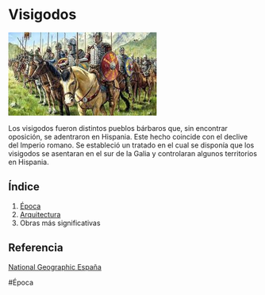 # Visigodos 
![visigodos](img/visigodos.jpg) 

Los visigodos fueron distintos pueblos bárbaros que, sin encontrar oposición, se
adentraron en Hispania. Este hecho coincide con el declive del Imperio romano. Se
estableció un tratado en el cual se disponía que los visigodos se asentaran en el sur de
la Galia y controlaran algunos territorios en Hispania.

## Índice

1. [Época](epoca.md)
2. [Arquitectura](arquitectura.md) 
3. Obras más significativas
   
## Referencia
[National Geographic España](https://historia.nationalgeographic.com.es/temas/visigodos)

#Época
